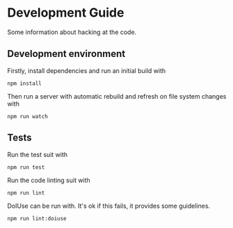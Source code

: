# Development Guide

Some information about hacking at the code.

## Development environment

Firstly, install dependencies and run an initial build with

```
npm install
```

Then run a server with automatic rebuild and refresh on file system changes with

```
npm run watch
```

## Tests

Run the test suit with

```
npm run test
```

Run the code linting suit with

```
npm run lint
```

DoIUse can be run with. It's ok if this fails, it provides some guidelines.

```
npm run lint:doiuse
```

